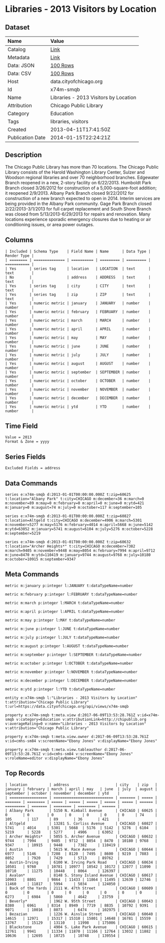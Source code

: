 # Libraries - 2013 Visitors by Location

## Dataset

| Name | Value |
| :--- | :---- |
| Catalog | [Link](https://catalog.data.gov/dataset/libraries-2013-visitors-by-location-efe12) |
| Metadata | [Link](https://data.cityofchicago.org/api/views/x74m-smqb) |
| Data: JSON | [100 Rows](https://data.cityofchicago.org/api/views/x74m-smqb/rows.json?max_rows=100) |
| Data: CSV | [100 Rows](https://data.cityofchicago.org/api/views/x74m-smqb/rows.csv?max_rows=100) |
| Host | data.cityofchicago.org |
| Id | x74m-smqb |
| Name | Libraries - 2013 Visitors by Location |
| Attribution | Chicago Public Library |
| Category | Education |
| Tags | libraries, visitors |
| Created | 2013-04-11T17:41:50Z |
| Publication Date | 2014-01-15T22:24:21Z |

## Description

The Chicago Public Library has more than 70 locations. The Chicago Public Library consists of the Harold Washington Library Center, Sulzer and Woodson regional libraries and over 70 neighborhood branches. Edgewater Branch reopened in a new, 2-story facility on 6/22/2013. Humboldt Park Branch closed 3/26/2012 for construction of a 5,000-square-foot addition; it reopened 2/9/2013. Albany Park Branch closed 9/22/2012 for construction of a new branch expected to open in 2014. Interim services are being provided in the Albany Park community. Gage Park Branch closed 2/22/2013-3/1/2013 for full carpet replacement and South Shore Branch was closed from 5/13/2013-6/29/2013 for repairs and renovation. Many locations experience sporadic emergency closures due to heating or air conditioning issues, or area power outages.

## Columns

```ls
| Included | Schema Type    | Field Name | Name      | Data Type | Render Type |
| ======== | ============== | ========== | ========= | ========= | =========== |
| Yes      | series tag     | location   | LOCATION  | text      | text        |
| No       |                | address    | ADDRESS   | text      | text        |
| Yes      | series tag     | city       | CITY      | text      | text        |
| Yes      | series tag     | zip        | ZIP       | text      | text        |
| Yes      | numeric metric | january    | JANUARY   | number    | number      |
| Yes      | numeric metric | february   | FEBRUARY  | number    | number      |
| Yes      | numeric metric | march      | MARCH     | number    | number      |
| Yes      | numeric metric | april      | APRIL     | number    | number      |
| Yes      | numeric metric | may        | MAY       | number    | number      |
| Yes      | numeric metric | june       | JUNE      | number    | number      |
| Yes      | numeric metric | july       | JULY      | number    | number      |
| Yes      | numeric metric | august     | AUGUST    | number    | number      |
| Yes      | numeric metric | september  | SEPTEMBER | number    | number      |
| Yes      | numeric metric | october    | OCTOBER   | number    | number      |
| Yes      | numeric metric | november   | NOVEMBER  | number    | number      |
| Yes      | numeric metric | december   | DECEMBER  | number    | number      |
| Yes      | numeric metric | ytd        | YTD       | number    | number      |
```

## Time Field

```ls
Value = 2013
Format & Zone = yyyy
```

## Series Fields

```ls
Excluded Fields = address
```

## Data Commands

```ls
series e:x74m-smqb d:2013-01-01T00:00:00.000Z t:zip=60625 t:location="Albany Park" t:city=CHICAGO m:december=36 m:march=0 m:november=89 m:may=0 m:february=0 m:april=0 m:june=0 m:ytd=421 m:january=0 m:august=74 m:july=0 m:october=117 m:september=105

series e:x74m-smqb d:2013-01-01T00:00:00.000Z t:zip=60827 t:location=Altgeld t:city=CHICAGO m:december=4906 m:march=5301 m:november=5277 m:may=5176 m:february=4014 m:april=5668 m:june=5142 m:ytd=63052 m:january=5741 m:august=6104 m:july=5276 m:october=5228 m:september=5219

series e:x74m-smqb d:2013-01-01T00:00:00.000Z t:zip=60632 t:location="Archer Heights*" t:city=CHICAGO m:december=7382 m:march=9405 m:november=9448 m:may=8054 m:february=7994 m:april=9712 m:june=8470 m:ytd=110419 m:january=9744 m:august=9768 m:july=10180 m:october=10915 m:september=9347
```

## Meta Commands

```ls
metric m:january p:integer l:JANUARY t:dataTypeName=number

metric m:february p:integer l:FEBRUARY t:dataTypeName=number

metric m:march p:integer l:MARCH t:dataTypeName=number

metric m:april p:integer l:APRIL t:dataTypeName=number

metric m:may p:integer l:MAY t:dataTypeName=number

metric m:june p:integer l:JUNE t:dataTypeName=number

metric m:july p:integer l:JULY t:dataTypeName=number

metric m:august p:integer l:AUGUST t:dataTypeName=number

metric m:september p:integer l:SEPTEMBER t:dataTypeName=number

metric m:october p:integer l:OCTOBER t:dataTypeName=number

metric m:november p:integer l:NOVEMBER t:dataTypeName=number

metric m:december p:integer l:DECEMBER t:dataTypeName=number

metric m:ytd p:integer l:YTD t:dataTypeName=number

entity e:x74m-smqb l:"Libraries - 2013 Visitors by Location" t:attribution="Chicago Public Library" t:url=https://data.cityofchicago.org/api/views/x74m-smqb

property e:x74m-smqb t:meta.view d:2017-06-09T13:53:28.761Z v:id=x74m-smqb v:category=Education v:attributionLink=http://chipublib.org v:averageRating=0 v:name="Libraries - 2013 Visitors by Location" v:attribution="Chicago Public Library"

property e:x74m-smqb t:meta.view.owner d:2017-06-09T13:53:28.761Z v:id=cmhs-sm84 v:screenName="Ebony Jones" v:displayName="Ebony Jones"

property e:x74m-smqb t:meta.view.tableauthor d:2017-06-09T13:53:28.761Z v:id=cmhs-sm84 v:screenName="Ebony Jones" v:roleName=editor v:displayName="Ebony Jones"
```

## Top Records

```ls
| location          | address                     | city    | zip   | january | february | march | april | may   | june  | july  | august | september | october | november | december | ytd    | 
| ================= | =========================== | ======= | ===== | ======= | ======== | ===== | ===== | ===== | ===== | ===== | ====== | ========= | ======= | ======== | ======== | ====== | 
| Albany Park       | 5150 N. Kimball Avenue      | CHICAGO | 60625 | 0       | 0        | 0     | 0     | 0     | 0     | 0     | 74     | 105       | 117     | 89       | 36       | 421    | 
| Altgeld           | 13281 S. Corliss Avenue     | CHICAGO | 60827 | 5741    | 4014     | 5301  | 5668  | 5176  | 5142  | 5276  | 6104   | 5219      | 5228    | 5277     | 4906     | 63052  | 
| Archer Heights*   | 5055 S. Archer Avenue       | CHICAGO | 60632 | 9744    | 7994     | 9405  | 9712  | 8054  | 8470  | 10180 | 9768   | 9347      | 10915   | 9448     | 7382     | 110419 | 
| Austin            | 5615 W. Race Avenue         | CHICAGO | 60644 | 6977    | 5146     | 7208  | 8120  | 7495  | 8600  | 9219  | 7883   | 8052      | 7920    | 7429     | 5713     | 89762  | 
| Austin-Irving     | 6100 W. Irving Park Road    | CHICAGO | 60634 | 10501   | 9760     | 10781 | 10977 | 10542 | 10172 | 12077 | 11090  | 10710     | 11275   | 10448    | 8064     | 126397 | 
| Avalon*           | 8148 S. Stony Island Avenue | CHICAGO | 60617 | 10903   | 8801     | 9864  | 11433 | 11864 | 11495 | 12639 | 12746  | 11460     | 11817   | 5994     | 5034     | 124050 | 
| Back of the Yards | 2111 W. 47th Street         | CHICAGO | 60609 | 0       | 0        | 0     | 0     | 0     | 0     | 0     | 0      | 6273      | 6984    | 5860     | 4642     | 23759  | 
| Beverly*          | 1962 W. 95th Street         | CHICAGO | 60643 | 8380    | 6961     | 8314  | 8949  | 7719  | 8835  | 10792 | 9391   | 9071      | 10016   | 8073     | 6474     | 102975 | 
| Bezazian          | 1226 W. Ainslie Street      | CHICAGO | 60640 | 14615   | 12971    | 15317 | 15310 | 15801 | 14648 | 16781 | 15559  | 13767     | 15129   | 13110    | 11998    | 175006 | 
| Blackstone        | 4904 S. Lake Park Avenue    | CHICAGO | 60615 | 12761   | 9941     | 11334 | 11870 | 11166 | 12764 | 13032 | 11882  | 10636     | 12695   | 10725    | 10748    | 139554 | 
```